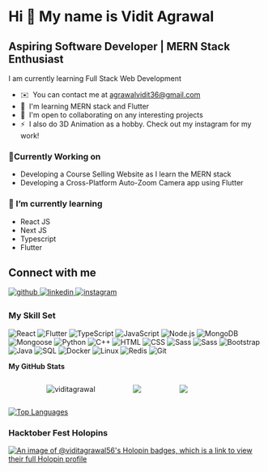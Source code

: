 Hi 👋 My name is Vidit Agrawal
=====================================================================================================================================

Aspiring Software Developer | MERN Stack Enthusiast
---------------------------------------------------

I am currently learning Full Stack Web Development

* ✉️  You can contact me at [agrawalvidit36@gmail.com](mailto:agrawalvidit36@gmail.com)
* 🧠  I'm learning MERN stack and Flutter
* 🤝  I'm open to collaborating on any interesting projects
* ⚡  I also do 3D Animation as a hobby. Check out my instagram for my work!

### 🔭Currently Working on

* Developing a Course Selling Website as I learn the MERN stack
* Developing a Cross-Platform Auto-Zoom Camera app using Flutter 

### 🌱 I’m currently learning

* React JS
* Next JS
* Typescript
* Flutter

## Connect with me  

<a href="https://github.com/viditagrawal56" target="_blank">
<img src=https://img.shields.io/badge/github-%2324292e.svg?&style=for-the-badge&logo=github&logoColor=white alt=github style="margin-bottom: 5px;" />
</a>
<a href="https://linkedin.com/in/viditagrawal2003" target="_blank">
<img src=https://img.shields.io/badge/linkedin-%231E77B5.svg?&style=for-the-badge&logo=linkedin&logoColor=white alt=linkedin style="margin-bottom: 5px;" />
</a>
<a href="https://instagram.com/viditagrawal56" target="_blank">
<img src=https://img.shields.io/badge/instagram-%23000000.svg?&style=for-the-badge&logo=instagram&logoColor=white alt=instagram style="margin-bottom: 5px;" />
</a>  
  
<br/>  

### My Skill Set

![React](https://img.shields.io/badge/-React-000?&logo=React)
![Flutter](https://img.shields.io/badge/-Flutter-000?&logo=Flutter)
![TypeScript](https://img.shields.io/badge/-TypeScript-000?&logo=TypeScript)
![JavaScript](https://img.shields.io/badge/-JavaScript-000?&logo=JavaScript)
![Node.js](https://img.shields.io/badge/-Node.js-000?&logo=node.js)
![MongoDB](https://img.shields.io/badge/-MongoDB-000?&logo=MongoDB)
![Mongoose](https://img.shields.io/badge/-Mongoose-000?&logo=Mongoose)
![Python](https://img.shields.io/badge/-Python-000?&logo=Python)
![C++](https://img.shields.io/badge/-C++-000?&logo=c%2b%2b&logoColor=00599C)
![HTML](https://img.shields.io/badge/-HTML-000?&logo=HTML5)
![CSS](https://img.shields.io/badge/-CSS-000?&logo=CSS3)
![Sass](https://img.shields.io/badge/-Sass-000?&logo=Sass)
![Sass](https://img.shields.io/badge/-TailwindCSS-000?&logo=tailwindcss)
![Bootstrap](https://img.shields.io/badge/-Bootstrap-000?&logo=Bootstrap)
![Java](https://img.shields.io/badge/-Java-000?&logo=Java)
![SQL](https://img.shields.io/badge/-SQL-000?&logo=MySQL)
![Docker](https://img.shields.io/badge/-Docker-000?&logo=Docker)
![Linux](https://img.shields.io/badge/-Linux-000?&logo=Linux)
![Redis](https://img.shields.io/badge/-Redis-000?&logo=Redis)
![Git](https://img.shields.io/badge/-Git-000?&logo=git)


<b>My GitHub Stats</b>

<div style="display: flex; justify-content: space-evenly; align-items: center; flex-wrap: wrap;">
  <!--   Profile views counter -->
  <p align="left"> <img src="https://komarev.com/ghpvc/?username=viditagrawal56&label=Profile%20views&color=0e75b6&style=flat" alt="viditagrawal" /> </p>
  <!-- Streak -->
  <img  src="https://streak-stats.demolab.com?user=viditagrawal56&theme=gotham&hide_border=true&card_width=550"/>
  <!-- Stats -->
  <img  src="https://github-readme-stats.vercel.app/api?username=viditagrawal56&show_icons=true&theme=gotham&include_all_commits=true&card_width=550&hide_border=true&rank_icon=github"/></br>
</div>

<a href="https://github.com/viditagrawal56" align="left"><img src="https://github-readme-stats.vercel.app/api/top-langs/?username=viditagrawal56&langs_count=10&theme=gotham&hide_border=true&locale=en&custom_title=Top%20%Languages" alt="Top Languages" /></a>

### Hacktober Fest Holopins

[![An image of @viditagrawal56's Holopin badges, which is a link to view their full Holopin profile](https://holopin.me/viditagrawal56)](https://holopin.io/@viditagrawal56)
